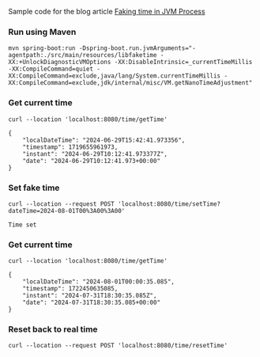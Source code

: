 Sample code for the blog article [Faking time in JVM Process](https://madhur.co.in/blog/2024/07/01/mocking-jvm-time.html) 

### Run using Maven
```shell
mvn spring-boot:run -Dspring-boot.run.jvmArguments="-agentpath:./src/main/resources/libfaketime -XX:+UnlockDiagnosticVMOptions -XX:DisableIntrinsic=_currentTimeMillis -XX:CompileCommand=quiet -XX:CompileCommand=exclude,java/lang/System.currentTimeMillis -XX:CompileCommand=exclude,jdk/internal/misc/VM.getNanoTimeAdjustment"
```


### Get current time

```shell
curl --location 'localhost:8080/time/getTime'

{
    "localDateTime": "2024-06-29T15:42:41.973356",
    "timestamp": 1719655961973,
    "instant": "2024-06-29T10:12:41.973377Z",
    "date": "2024-06-29T10:12:41.973+00:00"
}
```

### Set fake time
```shell
curl --location --request POST 'localhost:8080/time/setTime?dateTime=2024-08-01T00%3A00%3A00'

Time set
````

### Get current time
```shell
curl --location 'localhost:8080/time/getTime'

{
    "localDateTime": "2024-08-01T00:00:35.085",
    "timestamp": 1722450635085,
    "instant": "2024-07-31T18:30:35.085Z",
    "date": "2024-07-31T18:30:35.085+00:00"
}
```

### Reset back to real time
```shell
curl --location --request POST 'localhost:8080/time/resetTime'
```